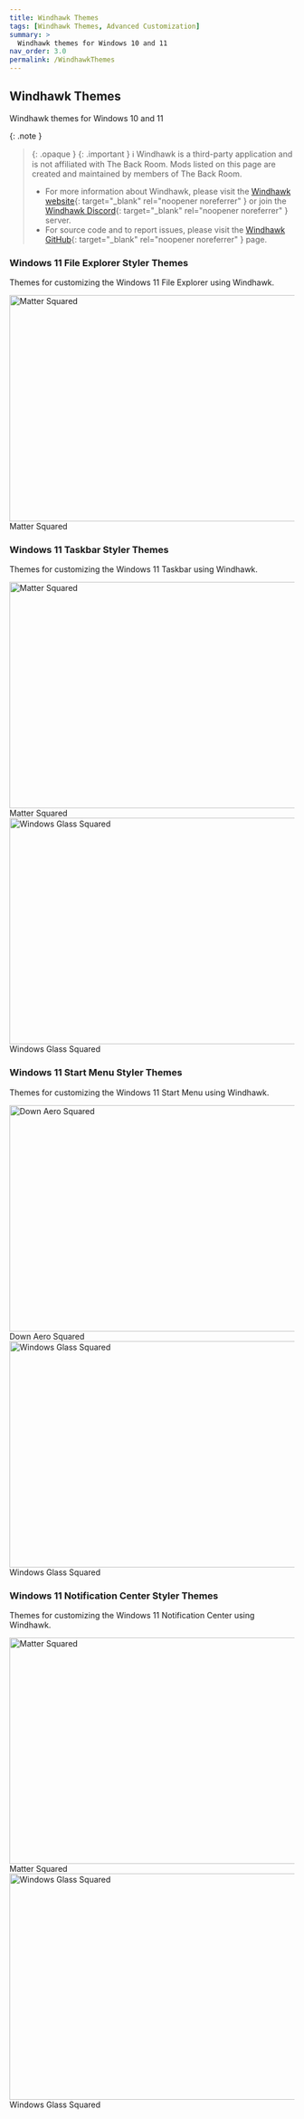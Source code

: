```yaml
---
title: Windhawk Themes
tags: [Windhawk Themes, Advanced Customization]
summary: >
  Windhawk themes for Windows 10 and 11
nav_order: 3.0
permalink: /WindhawkThemes
---
```


## Windhawk Themes
Windhawk themes for Windows 10 and 11

{: .note }
> {: .opaque }
> {: .important }
> ℹ️ Windhawk is a third-party application and is not affiliated with The Back Room. Mods listed on this page are created and maintained by members of The Back Room.  
> 
> - For more information about Windhawk, please visit the [Windhawk website](https://windhawk.net){: target="_blank" rel="noopener noreferrer" } or join the [Windhawk Discord](https://discord.com/servers/windhawk-923944342991818753){: target="_blank" rel="noopener noreferrer" } server.
> - For source code and to report issues, please visit the [Windhawk GitHub](https://github.com/ramensoftware/windhawk){: target="_blank" rel="noopener noreferrer" } page.

### Windows 11 File Explorer Styler Themes
Themes for customizing the Windows 11 File Explorer using Windhawk.

<div class="gallery text-delta">
<div class="gallery-item">
<a href="https://gitlab.com/the-back-room/windhawk/windows-11-file-explorer-styler/matter-squared/" target="_blank">
<img src="https://gitlab.com/the-back-room/windhawk/windows-11-file-explorer-styler/matter-squared/-/raw/main/Extras/preview.bmp" alt="Matter Squared" width="600" height="400"></a>
<div class="desc">Matter Squared</div>
</div>
</div>  

### Windows 11 Taskbar Styler Themes
Themes for customizing the Windows 11 Taskbar using Windhawk.

<div class="gallery text-delta">
<div class="gallery-item">
<a href="https://gitlab.com/the-back-room/windhawk/windows-11-taskbar-styler/matter-squared" target="_blank">
<img src="https://gitlab.com/the-back-room/windhawk/windows-11-taskbar-styler/matter-squared/-/raw/main/Extras/preview.bmp" alt="Matter Squared" width="600" height="400">
</a>
<div class="desc">Matter Squared</div>
</div>
<div class="gallery-item">
<a href="https://gitlab.com/the-back-room/windhawk/windows-11-taskbar-styler/windows-glass-squared" target="_blank">
<img src="https://gitlab.com/the-back-room/windhawk/windows-11-taskbar-styler/windows-glass-squared/-/raw/main/Extras/preview.bmp" alt="Windows Glass Squared" width="600" height="400">
</a>
<div class="desc">Windows Glass Squared</div>
</div>
</div>

### Windows 11 Start Menu Styler Themes
Themes for customizing the Windows 11 Start Menu using Windhawk.

<div class="gallery text-delta">
<div class="gallery-item">
<a href="https://gitlab.com/the-back-room/windhawk/windows-11-start-menu-styler/down-aero-squared" target="_blank">
<img src="https://gitlab.com/the-back-room/windhawk/windows-11-start-menu-styler/down-aero-squared/-/raw/main/Extras/preview.bmp" alt="Down Aero Squared" width="600" height="400">
</a>
<div class="desc">Down Aero Squared</div>
</div>
<div class="gallery-item">
<a href="https://gitlab.com/the-back-room/windhawk/windows-11-start-menu-styler/windows-glass-squared" target="_blank">
<img src="https://gitlab.com/the-back-room/windhawk/windows-11-start-menu-styler/windows-glass-squared/-/raw/main/Extras/preview.bmp" alt="Windows Glass Squared" width="600" height="400">
</a>
<div class="desc">Windows Glass Squared</div>
</div>
</div>

### Windows 11 Notification Center Styler Themes
Themes for customizing the Windows 11 Notification Center using Windhawk.

<div class="gallery text-delta">
<div class="gallery-item">
<a href="https://gitlab.com/the-back-room/windhawk/windows-11-notification-center-styler/matter-squared/" target="_blank">
<img src="https://gitlab.com/the-back-room/windhawk/windows-11-notification-center-styler/matter-squared/-/raw/main/Extras/preview.bmp" alt="Matter Squared" width="600" height="400">
</a>
<div class="desc">Matter Squared</div>
</div>
<div class="gallery-item">
<a href="https://gitlab.com/the-back-room/windhawk/windows-11-notification-center-styler/windows-glass-squared/" target="_blank">
<img src="https://gitlab.com/the-back-room/windhawk/windows-11-notification-center-styler/windows-glass-squared/-/raw/main/Extras/preview.bmp" alt="Windows Glass Squared" width="600" height="400">
</a>
<div class="desc">Windows Glass Squared</div>
</div>
</div>